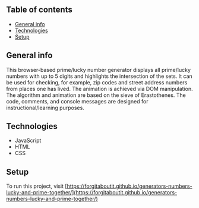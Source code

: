 ## Table of contents
* [General info](#general-info)
* [Technologies](#technologies)
* [Setup](#setup)

## General info
This browser-based prime/lucky number generator displays all prime/lucky numbers with up to 5 digits and highlights the intersection of the sets. It can be used for checking, for example, zip codes and street address numbers from places one has lived. The animation is achieved via DOM manipulation. The algorithm and animation are based on the sieve of Erastothenes. The code, comments, and console messages are designed for instructional/learning purposes.
  
## Technologies
* JavaScript
* HTML
* CSS
	
## Setup
To run this project, visit [https://forgitaboutit.github.io/generators-numbers-lucky-and-prime-together/](https://forgitaboutit.github.io/generators-numbers-lucky-and-prime-together/)
